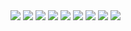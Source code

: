 <html>
<img src="../../week-2/imgs/devtools-pair-1">
<img src="imgs/devtools-pair-2">
<img src="imgs/devtools-pair-3">
<img src="imgs/devtools-pair-4">
<img src="imgs/devtools-pair-5">
<img src="imgs/devtools-pair-6">
<img src="imgs/devtools-pair-7">
<img src="imgs/devtools-pair-8">
<img src="imgs/devtools-pair-9">















</html>